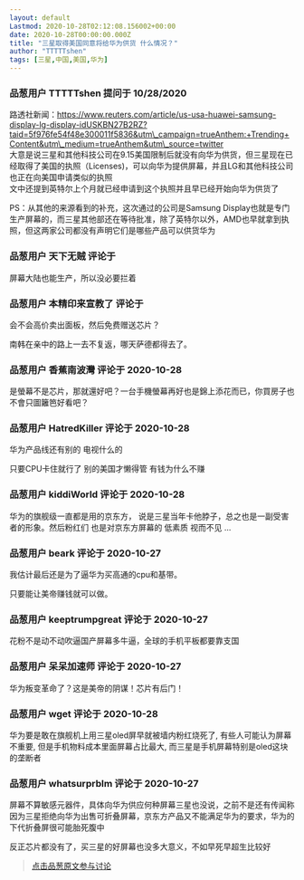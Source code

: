 ```yaml
---
layout: default
Lastmod: 2020-10-28T02:12:08.156002+00:00
date: 2020-10-28T00:00:00.000Z
title: "三星取得美国同意将给华为供货 什么情况？"
author: "TTTTTshen"
tags: [三星,中国,美国,华为]
---
```



### 品葱用户 **TTTTTshen** 提问于 10/28/2020
    
路透社新闻：https://www.reuters.com/article/us-usa-huawei-samsung-display-lg-display-idUSKBN27B2RZ?taid=5f976fe54f48e300011f5836&utm\_campaign=trueAnthem:+Trending+Content&utm\_medium=trueAnthem&utm\_source=twitter  
大意是说三星和其他科技公司在9.15美国限制后就没有向华为供货，但三星现在已经取得了美国的执照（Licenses)，可以向华为提供屏幕，并且LG和其他科技公司也正在向美国申请类似的执照  
文中还提到英特尔上个月就已经申请到这个执照并且早已经开始向华为供货了  
  
PS：从其他的来源看到的补充，这次通过的公司是Samsung Display也就是专门生产屏幕的，而三星其他部还在等待批准，除了英特尔以外，AMD也早就拿到执照，但这两家公司都没有声明它们是哪些产品可以供货华为
    
                

### 品葱用户 **天下无贼** 评论于 
        
屏幕大陆也能生产，所以没必要拦着
        
                

### 品葱用户 **本精印来宣教了** 评论于 
        
会不会高价卖出面板，然后免费赠送芯片？  
  
南韩在亲中的路上一去不复返，哪天萨德都得去了。
        
                

### 品葱用户 **香蕉南波灣** 评论于 2020-10-28
        
是螢幕不是芯片，那就還好吧？一台手機螢幕再好也是錦上添花而已，你買房子也不會只圖籬笆好看吧？
        
                

### 品葱用户 **HatredKiller** 评论于 2020-10-28
        
华为产品线还有别的 电视什么的  
  
只要CPU卡住就行了 别的美国才懒得管 有钱为什么不赚
        
                

### 品葱用户 **kiddiWorld** 评论于 2020-10-28
        
华为的旗舰级一直都是用的京东方， 说是三星当年卡他脖子，总之也是一副受害者的形象。然后粉红们 也是对京东方屏幕的 低素质 视而不见 ...
        
                

### 品葱用户 **beark** 评论于 2020-10-27
        
我估计最后还是为了逼华为买高通的cpu和基带。  
  
只要能让美帝赚钱就可以做。
        
                

### 品葱用户 **keeptrumpgreat** 评论于 2020-10-27
        
花粉不是动不动吹逼国产屏幕多牛逼，全球的手机平板都要靠支国
        
                

### 品葱用户 **呆呆加速师** 评论于 2020-10-27
        
华为叛变革命了？这是美帝的阴谋！芯片有后门！
        
                

### 品葱用户 **wget** 评论于 2020-10-28
        
华为要是敢在旗舰机上用三星oled屏早就被墙内粉红烧死了, 有些人可能认为屏幕不重要, 但是手机物料成本里面屏幕占比最大, 而三星是手机屏幕特别是oled这块的垄断者
        
                

### 品葱用户 **whatsurprblm** 评论于 2020-10-27
        
屏幕不算敏感元器件，具体向华为供应何种屏幕三星也没说，之前不是还有传闻称因为三星拒绝向华为出售可折叠屏幕，京东方产品又不能满足华为的要求，华为的下代折叠屏很可能胎死腹中  
  
反正芯片都没有了，买三星的好屏幕也没多大意义，不如早死早超生比较好
        
                





> [点击品葱原文参与讨论](https://pincong.rocks/question/32742)

